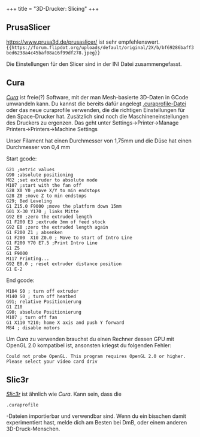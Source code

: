 +++
title = "3D-Drucker: Slicing"
+++

## PrusaSlicer

<https://www.prusa3d.de/prusaslicer/> ist sehr empfehlenswert.
`{{https://forum.flipdot.org/uploads/default/original/2X/b/bf69286baff3bed6238a4c45baf08a16f99df278.jpeg}}`

Die Einstellungen für den Slicer sind in der INI Datei zusammengefasst.

<!-- <attachment:Prusa_config_Anet_A8_2020-06-13.ini> Slicing -->

## Cura

*[Cura](https://ultimaker.com/en/products/cura-software)* ist
freie(?) Software, mit der man Mesh-basierte 3D-Daten in GCode umwandeln
kann. Du kannst die bereits dafür angelegt
[.curaprofile-Datei](attachment:flipdot.curaprofile) oder das
neue curaprofile <!-- <attachment:flipdot2019-10-02.curaprofile> --> verwenden,
die die richtigen Einstellungen für den Space-Drucker hat. Zusätzlich sind noch
die Maschineneinstellungen des Druckers zu ergenzen. Das geht unter
Settings-\>Printer-\>Manage Printers-\>Printers-\>Machine Settings

Unser Filament hat einen Durchmesser von 1,75mm und die Düse hat einen
Durchmesser von 0,4 mm

<!-- [<attachment:3D-Drucker_Cura_AnetA8.png>](attachment:3D-Drucker_Cura_AnetA8.png) -->

<!-- {{attachment:3D-Drucker_Cura_AnetA8.png}} -->

Start gcode:

    G21 ;metric values
    G90 ;absolute positioning
    M82 ;set extruder to absolute mode
    M107 ;start with the fan off
    G28 X0 Y0 ;move X/Y to min endstops
    G28 Z0 ;move Z to min endstops
    G29; Bed Leveling
    G1 Z15.0 F9000 ;move the platform down 15mm
    G01 X-30 Y170 ; links Mitte
    G92 E0 ;zero the extruded length
    G1 F200 E3 ;extrude 3mm of feed stock
    G92 E0 ;zero the extruded length again
    G1 F200 Z1 ; absenken
    G1 F200  X10 Z0.0 ; Move to start of Intro Line
    G1 F200 Y70 E7.5 ;Print Intro Line
    G1 Z5
    G1 F9000
    M117 Printing...
    G92 E0.0 ; reset extruder distance position
    G1 E-2

End gcode:

    M104 S0 ; turn off extruder
    M140 S0 ; turn off heatbed
    G91; relative Positionierung
    G1 Z10
    G90; absolute Positionierung
    M107 ; turn off fan
    G1 X110 Y210; home X axis and push Y forward
    M84 ; disable motors

Um *Cura* zu verwenden brauchst du einen Rechner dessen GPU mit OpenGL
2.0 kompatibel ist, ansonsten kriegst du folgenden Fehler:

    Could not probe OpenGL. This program requires OpenGL 2.0 or higher. Please select your video card driv

## Slic3r

*[Slic3r](http://slic3r.org/download)* ist ähnlich wie
*Cura*. Kann sein, dass die

    .curaprofile

-Dateien importierbar und verwendbar sind. Wenn du ein bisschen damit
experimentiert hast, melde dich am Besten bei DmB, oder einem anderen
3D-Druck-Menschen.
